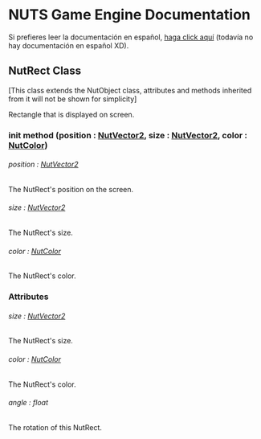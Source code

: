 # NUTS Game Engine Documentation

Si prefieres leer la documentación en español, [haga click aquí](https://www.google.com/search?q=nigger&rlz=1CAGSIC_enES866&oq=nigger&gs_lcrp=EgZjaHJvbWUyBggAEEUYOTIMCAEQLhgKGLEDGIAEMgwIAhAuGAoYsQMYgAQyDwgDEC4YChivARjHARiABDIJCAQQABgKGIAEMgkIBRAAGAoYgAQyDAgGEC4YChixAxiABDIMCAcQLhgKGLEDGIAEMhIICBAAGAoYgwEYsQMYgAQYigXSAQgxNDA3ajBqN6gCCLACAQ&sourceid=chrome&ie=UTF-8&safe=active&ssui=on) (todavía no hay documentación en español XD).

## NutRect Class

[This class extends the NutObject class, attributes and methods inherited from it will not be shown for simplicity]

Rectangle that is displayed on screen.

### init method (position : [NutVector2](/DOCUMENTATION/FILES/NUTVECTOR2.md), size : [NutVector2](/DOCUMENTATION/FILES/NUTVECTOR2.md), color : [NutColor](/DOCUMENTATION/FILES/NUTCOLOR.md))

###### position : [NutVector2](/DOCUMENTATION/FILES/NUTVECTOR2.md)

The NutRect's position on the screen.

###### size : [NutVector2](/DOCUMENTATION/FILES/NUTVECTOR2.md)

The NutRect's size.

###### color : [NutColor](/DOCUMENTATION/FILES/NUTCOLOR.md)

The NutRect's color.

### Attributes

###### size : [NutVector2](/DOCUMENTATION/FILES/NUTVECTOR2.md)

The NutRect's size.

###### color : [NutColor](/DOCUMENTATION/FILES/NUTCOLOR.md)

The NutRect's color.

###### angle : float

The rotation of this NutRect.
